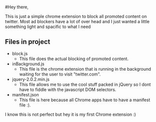 #Hey there,

This is just a simple chrome extension to block all promoted content on twitter. Most ad blockers have a lot of over head and I just wanted a little something light and spacific to what I need

## Files in project
* block.js
  * This file does the actual blocking of promoted content.
* inBackground.js
  * This file is the chrome extension that is running in the background waiting for the user to visit "twitter.com".
* jquery-2.0.2.min.js
  * This file allows me to use the cool stuff packed in jQuery so I dont have to fiddle with the javascript DOM selectors.
* manifest.json
  * This file is here because all Chrome apps have to have a manifest file :).

I know this is not perfect but hey it is my first Chrome extension :)

